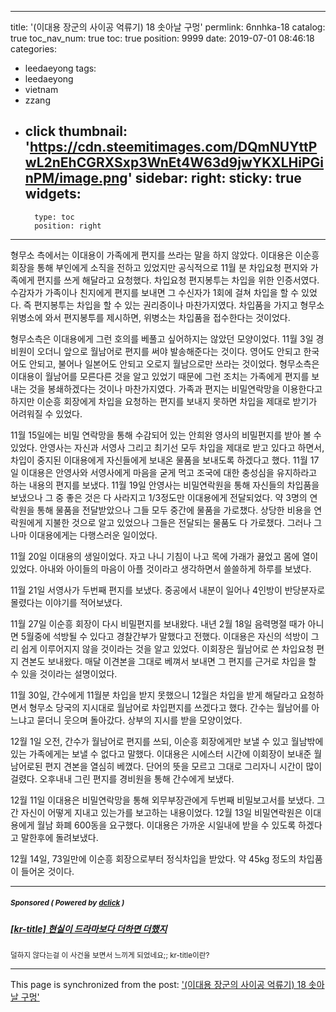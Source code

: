 
---
title: '(이대용 장군의 사이공 억류기) 18 솟아날 구멍'
permlink: 6nnhka-18
catalog: true
toc_nav_num: true
toc: true
position: 9999
date: 2019-07-01 08:46:18
categories:
- leedaeyong
tags:
- leedaeyong
- vietnam
- zzang
- click
thumbnail: 'https://cdn.steemitimages.com/DQmNUYttPwL2nEhCGRXSxp3WnEt4W63d9jwYKXLHiPGinPM/image.png'
sidebar:
    right:
        sticky: true
widgets:
    -
        type: toc
        position: right
---


형무소 측에서는 이대용이 가족에게 편지를 쓰라는 말을 하지 않았다. 이대용은 이순흥 회장을 통해 부인에게 소직을 전하고 있었지만 공식적으로 11월 분 차입요청 편지와 가족에게 편지를 쓰게 해달라고 요청했다. 차입요청 편지봉투는 차입을 위한 인증서였다. 수감자가 가족이나 친지에게 편지를 보내면 그 수신자가 1회에 걸쳐 차입을 할 수 있었다. 즉 편지봉투는 차입을 할 수 있는 권리증이나 마찬가지였다. 차입품을 가지고 형무소 위병소에 와서 편지봉투를 제시하면, 위병소는 차입품을 접수한다는 것이었다. 

형무소측은 이대용에게 그런 호의를 베풀고 싶어하지는 않았던 모양이었다. 11월 3일 경비원이 오더니 앞으로 월남어로 편지를 써야 발송해준다는 것이다. 영어도 안되고 한국어도 안되고, 불어나 일본어도 안되고 오로지 월남으로만 쓰라는 것이었다. 형무소측은 이대용이 월남어를 모른다른 것을 알고 있었기 때문에 그런 조치는 가족에게 편지를 보내는 것을 봉쇄하겠다는 것이나 마찬가지였다. 가족과 편지는 비밀연락망을 이용한다고 하지만 이순흥 회장에게 차입을 요청하는 편지를 보내지 못하면 차입을 제대로 받기가 어려워질 수 있었다. 

11월 15일에는 비밀 연락망을 통해 수감되어 있는 안희완 영사의 비밀편지를 받아 볼 수 있었다. 안영사는 자신과 서영사 그리고 최기선 모두 차입을 제대로 받고 있다고 하면서, 차입이 중지된 이대용에게 자신들에게 보내온 물품을 보내도록 하겠다고 했다. 11월 17일 이대용은 안영사와 서영사에게 마음을 굳게 먹고 조국에 대한 충성심을 유지하라고 하는 내용의 편지를 보냈다. 11월 19일 안영사는 비밀연락원을 통해 자신들의 차입품을 보냈으나 그 중 좋은 것은 다 사라지고 1/3정도만 이대용에게 전달되었다. 약 3명의 연락원을 통해 물품을 전달받았으나 그들 모두 중간에 물품을 가로챘다. 상당한 비용을 연락원에게 지불한 것으로 알고 있었으나 그들은 전달되는 물품도 다 가로챘다. 그러나 그나마 이대용에게는 다행스러운 일이었다. 

11월 20일 이대용의 생일이었다. 자고 나니 기침이 나고 목에 가래가 끓었고 몸에 열이 있었다. 아내와 아이들의 마음이 아플 것이라고 생각하면서 쓸쓸하게 하루를 보냈다. 

11월 21일 서영사가 두번째 편지를 보냈다. 중공에서 내분이 일어나 4인방이 반당분자로 몰렸다는 이야기를 적어보냈다. 

11월 27일 이순흥 회장이 다시 비밀편지를 보내왔다. 내년 2월 18일 음력명절 때가 아니면 5월중에 석방될 수 있다고 경찰간부가 말했다고 전했다. 이대용은 자신의 석방이 그리 쉽게 이루어지지 않을 것이라는 것을 알고 있었다. 이회장은 월남어로 쓴 차입요청 편지 견본도 보내왔다. 매달 이견본을 그대로 베껴서 보내면 그 편지를 근거로 차입을 할 수 있을 것이라는 설명이었다. 

11월 30일, 간수에게 11월분 차입을 받지 못했으니 12월은 차입을 받게 해달라고 요청하면서 형무소 당국의 지시대로 월남어로 차입편지를 쓰겠다고 했다. 간수는 월남어를 아느냐고 묻더니 웃으며 돌아갔다. 상부의 지시를 받을 모양이었다. 

12월 1일 오전, 간수가 월남어로 편지를 쓰되, 이순흥 회장에게만 보낼 수 있고 월남밖에 있는 가족에게는 보낼 수 없다고 말했다. 이대용은 시에스터 시간에 이회장이 보내준 월남어로된 편지 견본을 열심히 베꼈다. 단어의 뜻을 모르고 그대로 그리자니 시간이 많이 걸렸다. 오후내내 그린 편지를 경비원을 통해 간수에게 보냈다. 

12월 11일 이대용은 비밀연락망을 통해 외무부장관에게 두번째 비밀보고서를 보냈다. 그간 자신이 어떻게 지내고 있는가를 보고하는 내용이었다. 12월 13일 비밀연락원은 이대용에게 월남 화폐 600동을 요구했다. 이대용은 가까운 시일내에 받을 수 있도록 하겠다고 말한후에 돌려보냈다. 

12월 14일, 73일만에 이순흥 회장으로부터 정식차입을 받았다. 약 45kg 정도의 차입품이 들어온 것이다.

---

#####  <sub> **Sponsored ( Powered by [dclick](https://www.dclick.io) )** </sub>
##### [[kr-title] 현실이 드라마보다 더하면 더했지](https://api.dclick.io/v1/c?x=eyJhbGciOiJIUzI1NiIsInR5cCI6IkpXVCJ9.eyJjIjoid2lzZG9tYW5kanVzdGljZSIsInMiOiI2bm5oa2EtMTgiLCJhIjpbInQtMTkyMSJdLCJ1cmwiOiJodHRwczovL3N0ZWVtaXQuY29tL2tyL0BzaW5kb2phLzRndWRjOS1rci10aXRsZSIsImlhdCI6MTU2MjA2MTkxOSwiZXhwIjoxODc3NDIxOTE5fQ.u4SrlOelBJm3S97PZ2DbTTLZtZZrElzHX0J8OJNd72Q)
<sup>덜하지 않다는걸 이 사건을 보면서 느끼게 되었네요;; kr-title이란?</sup>


- - -

This page is synchronized from the post: ['(이대용 장군의 사이공 억류기) 18 솟아날 구멍'](https://steemit.com/@wisdomandjustice/6nnhka-18)
